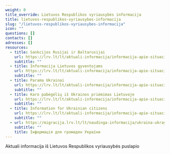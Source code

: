 ```yaml
---
weight: 0
title_override: Lietuvos Respublikos vyriausybės informacija
title: lietuvos-respublikos-vyriausybes-informacija
slug: "/lietuvos-respublikos-vyriausybes-informacija"
icon: ""
questions: []
contacts: []
adresses: []
resources:
  - title: Sankcijos Rusijai ir Baltarusijai
    url: https://lrv.lt/lt/aktuali-informacija/informacija-apie-situacija-ukrainoje/aktuali-informacija-1/sankcijos-rusijai-ir-baltarusijai
    subtitle: ""
  - title: Informacija Lietuvos gyventojams
    url: https://lrv.lt/lt/aktuali-informacija/informacija-apie-situacija-ukrainoje/aktuali-informacija-1/informacija-lietuvos-gyventojams
    subtitle: ""
  - title: Parama Ukrainai
    url: https://lrv.lt/lt/aktuali-informacija/informacija-apie-situacija-ukrainoje/aktuali-informacija-1/parama-ukrainai
    subtitle: ""
  - title: Karo pabėgėlių iš Ukrainos priėmimas Lietuvoje
    url: https://lrv.lt/lt/aktuali-informacija/informacija-apie-situacija-ukrainoje/aktuali-informacija-1/karo-pabegeliu-is-ukrainos-priemimas-lietuvoje
    subtitle: ""
  - title: Information for Ukrainian citizens
    url: https://lrv.lt/lt/aktuali-informacija/informacija-apie-situacija-ukrainoje/aktuali-informacija-1/information-for-ukrainian-citizens
    subtitle: ""
  - url: https://migracija.lrv.lt/lt/naudinga-informacija/ukraina-ukrayina-ukraina-ukraine/informatsiia-dlia-gromadian-ukrayini
    subtitle: ""
    title: Інформація для громадян України
---
```


Aktuali informacija iš Lietuvos Respublikos vyriausybės puslapio
